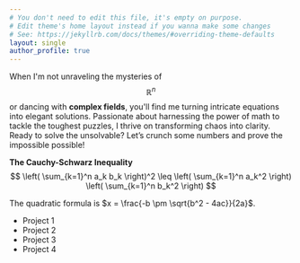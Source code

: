 ```yaml
---
# You don't need to edit this file, it's empty on purpose.
# Edit theme's home layout instead if you wanna make some changes
# See: https://jekyllrb.com/docs/themes/#overriding-theme-defaults
layout: single
author_profile: true
---
```


When I'm not unraveling the mysteries of $$ \mathbb{R}^n $$ or dancing with **complex fields**, you'll find me turning intricate equations into elegant solutions. Passionate about harnessing the power of math to tackle the toughest puzzles, I thrive on transforming chaos into clarity. Ready to solve the unsolvable? Let’s crunch some numbers and prove the impossible possible!

**The Cauchy-Schwarz Inequality**
$$
\left( \sum_{k=1}^n a_k b_k \right)^2 \leq \left( \sum_{k=1}^n a_k^2 \right) \left( \sum_{k=1}^n b_k^2 \right)
$$

The quadratic formula is $x = \frac{-b \pm \sqrt{b^2 - 4ac}}{2a}$.

- Project 1
- Project 2
- Project 3
- Project 4
